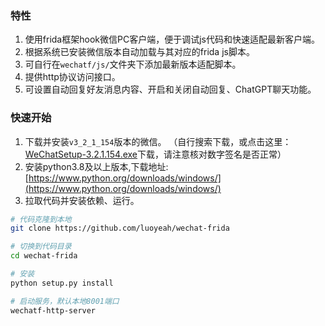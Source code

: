 ### 特性

1. 使用frida框架hook微信PC客户端，便于调试js代码和快速适配最新客户端。
2. 根据系统已安装微信版本自动加载与其对应的frida js脚本。
3. 可自行在```wechatf/js/```文件夹下添加最新版本适配脚本。
4. 提供http协议访问接口。
5. 可设置自动回复好友消息内容、开启和关闭自动回复、ChatGPT聊天功能。
### 快速开始
1. 下载并安装```v3_2_1_154```版本的微信。 （自行搜索下载，或点击这里：[WeChatSetup-3.2.1.154.exe](https://www.dngswin10.com/pcrj/15.html)下载，请注意核对数字签名是否正常）
2. 安装python3.8及以上版本,下载地址:[https://www.python.org/downloads/windows/](https://www.python.org/downloads/windows/)
3. 拉取代码并安装依赖、运行。
```bash
# 代码克隆到本地
git clone https://github.com/luoyeah/wechat-frida

# 切换到代码目录
cd wechat-frida

# 安装
python setup.py install

# 启动服务，默认本地8001端口
wechatf-http-server
```